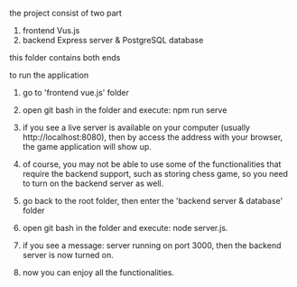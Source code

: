 the project consist of two part
  1. frontend Vus.js
  2. backend Express server & PostgreSQL database

this folder contains both ends

to run the application
  1. go to 'frontend vue.js' folder
  2. open git bash in the folder and execute: npm run serve
  3. if you see a live server is available on your computer (usually http://localhost:8080), then by access the address with your browser, the game application will show up.
 
  4. of course, you may not be able to use some of the functionalities that require the backend support, such as storing chess game, so you need to turn on the backend server as well.
  5. go back to the root folder, then enter the 'backend server & database' folder
  6. open git bash in the folder and execute: node server.js.
  7. if you see a message: server running on port 3000, then the backend server is now turned on.
  8. now you can enjoy all the functionalities.

